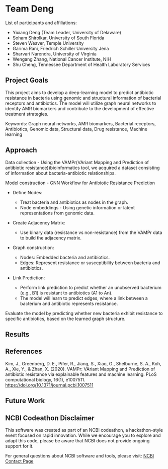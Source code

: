 # Team Deng

List of participants and affiliations:

- Yixiang Deng (Team Leader, University of Delaware)
- Soham Shirolkar, University of South Florida
- Steven Weaver, Temple University
- Garima Rani, Friedrich Schiller University Jena
- Sharvari Narendra, University of Virginia
- Wengang Zhang, National Cancer Institute, NIH
- Shu Cheng, Tennessee Department of Health Laboratory Services
  
## Project Goals

This project aims to develop a deep-learning model to predict antibiotic resistance in bacteria using genomic and structural information of bacterial receptors and antibiotics. The model will utilize graph neural networks to identify AMR biomarkers and contribute to the development of effective treatment strategies.

Keywords: Graph neural networks, AMR biomarkers, Bacterial receptors, Antibiotics, Genomic data, Structural data, Drug resistance, Machine learning

## Approach

Data collection - Using the VAMPr(VAriant Mapping and Prediction of antibiotic resistance))bioinformatics tool, we acquired a dataset consisting of information about bacteria-antibiotic relationships. 

Model construction - 
GNN Workflow for Antibiotic Resistance Prediction

- Define Nodes:
  - Treat bacteria and antibiotics as nodes in the graph.
  - Node embeddings - Using genetic information or latent representations from genomic data.

- Create Adjacency Matrix:
  - Use binary data (resistance vs non-resistance) from the VAMPr data to build the adjacency matrix.

- Graph construction:
  - Nodes: Embedded bacteria and antibiotics.
  - Edges: Represent resistance or susceptibility between bacteria and antibiotics.

- Link Prediction:
  - Perform link prediction to predict whether an unobserved bacterium (e.g., B1) is resistant to antibiotics (A1 to An).
  - The model will learn to predict edges, where a link between a bacterium and antibiotic represents resistance.


Evaluate the model by predicting whether new bacteria exhibit resistance to specific antibiotics, based on the learned graph structure.

## Results

## References 
Kim, J., Greenberg, D. E., Pifer, R., Jiang, S., Xiao, G., Shelburne, S. A., Koh, A., Xie, Y., & Zhan, X. (2020). VAMPr: VAriant Mapping and Prediction of antibiotic resistance via explainable features and machine learning. PLoS computational biology, 16(1), e1007511. https://doi.org/10.1371/journal.pcbi.1007511 


## Future Work

## NCBI Codeathon Disclaimer

This software was created as part of an NCBI codeathon, a hackathon-style event focused on rapid innovation. While we encourage you to explore and adapt this code, please be aware that NCBI does not provide ongoing support for it.

For general questions about NCBI software and tools, please visit: [NCBI Contact Page](https://www.ncbi.nlm.nih.gov/home/about/contact/)
